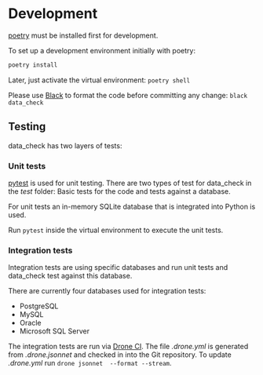 # Development

[poetry](https://python-poetry.org/) must be installed first for development.

To set up a development environment initially with poetry:

```bash
poetry install
```

Later, just activate the virtual environment: `poetry shell`

Please use [Black](https://github.com/psf/black) to format the code before committing any change: `black data_check`

## Testing

data_check has two layers of tests:

### Unit tests

[pytest](https://pytest.org/) is used for unit testing. There are two types of test for data_check in the _test_ folder: Basic tests for the code and tests against a database.

For unit tests an in-memory SQLite database that is integrated into Python is used.

Run `pytest` inside the virtual environment to execute the unit tests.

### Integration tests

Integration tests are using specific databases and run unit tests and data_check test against this database.

There are currently four databases used for integration tests:

- PostgreSQL
- MySQL
- Oracle
- Microsoft SQL Server

The integration tests are run via [Drone CI](https://www.drone.io/). The file _.drone.yml_ is generated from _.drone.jsonnet_ and checked in into the Git repository. To update _.drone.yml_ run `drone jsonnet  --format --stream`.

